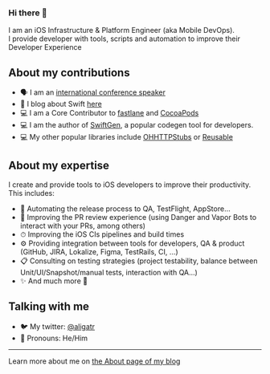 ### Hi there 👋

I am an iOS Infrastructure & Platform Engineer (aka Mobile DevOps).  
I provide developer with tools, scripts and automation to improve their Developer Experience

## About my contributions

 - 🗣 I am an [international conference speaker](https://github.com/AliSoftware/talks)
 - 📝 I blog about Swift [here](https://alisoftware.github.io)
 - 💻 I am a Core Contributor to [fastlane](https://github.com/fastlane/fastlane#fastlane-team) and [CocoaPods](https://cocoapods.org/about)
 - 💻 I am the author of [SwiftGen](https://github.com/SwiftGen/SwiftGen), a popular codegen tool for developers.
 - 💻 My other popular libraries include [OHHTTPStubs](https://github.com/AliSoftware/OHHTTPStubs) or [Reusable](https://github.com/AliSoftware/Reusable)

## About my expertise

I create and provide tools to iOS developers to improve their productivity. This includes:
  - 🤖 Automating the release process to QA, TestFlight, AppStore…
  - 👥 Improving the PR review experience (using Danger and Vapor Bots to interact with your PRs, among others)
  - ⏱ Improving the iOS CIs pipelines and build times
  - ⚙️ Providing integration between tools for developers, QA & product (GitHub, JIRA, Lokalize, Figma, TestRails, CI, …)
  - 📋 Consulting on testing strategies (project testability, balance between Unit/UI/Snapshot/manual tests, interaction with QA…)
  - ✨ And much more 🙂

## Talking with me

- 🐦 My twitter: [@aligatr](https://twitter.com/aligatr)
- 💬 Pronouns: He/Him

---

Learn more about me on [the About page of my blog](https://alisoftware.github.io/about/)
